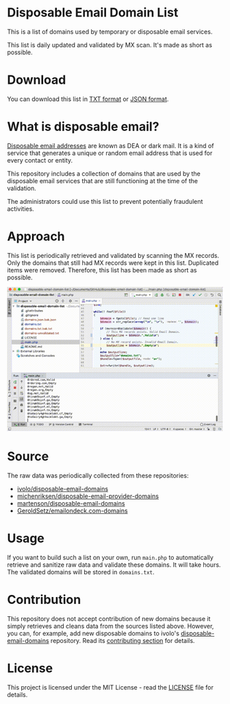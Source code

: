 # Disposable Email Domain List

This is a list of domains used by temporary or disposable email services.

This list is daily updated and validated by MX scan. It's made as short as possible.

# Download

You can download this list in [TXT format](https://raw.githubusercontent.com/yzyjim/disposable-email-domain-list/master/domains.txt) or [JSON format](https://raw.githubusercontent.com/yzyjim/disposable-email-domain-list/master/domains.json).

# What is disposable email?

[Disposable email addresses](http://en.wikipedia.org/wiki/Disposable_email_address) are known as DEA or dark mail. It is a kind of service that generates a unique or random email address that is used for every contact or entity.

This repository includes a collection of domains that are used by the disposable email services that are still functioning at the time of the validation.

The administrators could use this list to prevent potentially fraudulent activities.

# Approach

This list is periodically retrieved and validated by scanning the MX records. Only the domains that still had MX records were kept in this list. Duplicated items were removed. Therefore, this list has been made as short as possible.

![demo.gif](demo.gif?raw=true)

# Source

The raw data was periodically collected from these repositories:

- [ivolo/disposable-email-domains](https://github.com/ivolo/disposable-email-domains)
- [michenriksen/disposable-email-provider-domains](https://gist.github.com/michenriksen/8710649)
- [martenson/disposable-email-domains](https://gist.github.com/martenson/disposable-email-domains)
- [GeroldSetz/emailondeck.com-domains](https://gist.github.com/eroldSetz/emailondeck.com-domains)

# Usage

If you want to build such a list on your own, run `main.php` to automatically retrieve and sanitize raw data and validate these domains. It will take hours. The validated domains will be stored in `domains.txt`.

# Contribution

This repository does not accept contribution of new domains because it simply retrieves and cleans data from the sources listed above. However, you can, for example, add new disposable domains to ivolo's [disposable-email-domains](https://github.com/ivolo/disposable-email-domains) repository. Read its [contributing section](https://github.com/ivolo/disposable-email-domains#contributing) for details.

# License

This project is licensed under the MIT License - read the [LICENSE](LICENSE) file for details.

